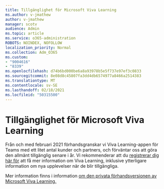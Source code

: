 ```yaml
---
title: Tillgänglighet för Microsoft Viva Learning
ms.author: v-jmathew
author: v-jmathew
manager: scotv
audience: Admin
ms.topic: article
ms.service: o365-administration
ROBOTS: NOINDEX, NOFOLLOW
localization_priority: Normal
ms.collection: Adm_O365
ms.custom:
- "9004616"
- "8339"
ms.openlocfilehash: d74b6bd000be6a8a93978b5e5f737e97ef3c0833
ms.sourcegitcommit: 8e08d8c45807fa3dd4db6574977a8466a2514383
ms.translationtype: MT
ms.contentlocale: sv-SE
ms.lasthandoff: 02/18/2021
ms.locfileid: "50315500"
---
```

# <a name="microsoft-viva-learning-availability"></a>Tillgänglighet för Microsoft Viva Learning

Från och med februari 2021 förhandsgranskar vi Viva Learning-appen för Teams med ett litet antal kunder och partners, och förväntar oss att göra den allmänt tillgänglig senare i år. Vi rekommenderar att du [registrerar dig här för](https://aka.ms/VivaLearningSignup) att få mer information om Viva Learning, inklusive ytterligare information om nya upplevelser när de blir tillgängliga.

Mer information finns i information [om den privata förhandsversionen av Microsoft Viva Learning.](https://techcommunity.microsoft.com/t5/microsoft-viva-blog/announcing-microsoft-viva-learning-private-preview/ba-p/2107023)
